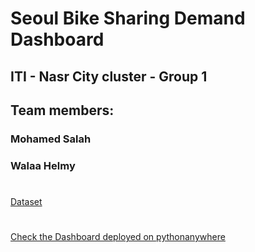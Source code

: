 # Seoul Bike Sharing Demand Dashboard
## ITI - Nasr City cluster - Group 1
## Team members:
### Mohamed Salah
### Walaa Helmy

# 
[Dataset](https://www.kaggle.com/c/seoul-bike-rental-ai-pro-iti/data)
#
[Check the Dashboard deployed on pythonanywhere](https://msalah987.pythonanywhere.com/)
# 
[](https://github.com/Mohamed-S-Helal/G1-Seoul-Bike-Sharing-Demand-Dashboard/blob/main/dashboard_screen_shot.png)
